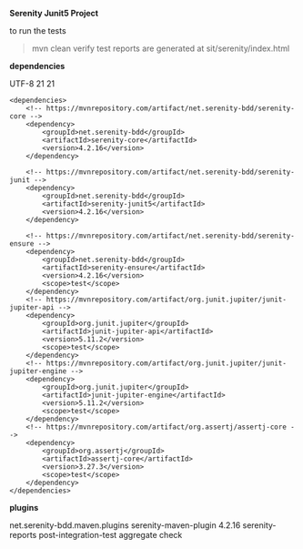 **Serenity Junit5 Project**

to run the tests
> mvn clean verify
test reports are generated at sit/serenity/index.html

**dependencies**

<properties>
<project.build.sourceEncoding>UTF-8</project.build.sourceEncoding>
<maven.compiler.source>21</maven.compiler.source>
<maven.compiler.target>21</maven.compiler.target>
</properties>

    <dependencies>
        <!-- https://mvnrepository.com/artifact/net.serenity-bdd/serenity-core -->
        <dependency>
            <groupId>net.serenity-bdd</groupId>
            <artifactId>serenity-core</artifactId>
            <version>4.2.16</version>
        </dependency>

        <!-- https://mvnrepository.com/artifact/net.serenity-bdd/serenity-junit -->
        <dependency>
            <groupId>net.serenity-bdd</groupId>
            <artifactId>serenity-junit5</artifactId>
            <version>4.2.16</version>
        </dependency>

        <!-- https://mvnrepository.com/artifact/net.serenity-bdd/serenity-ensure -->
        <dependency>
            <groupId>net.serenity-bdd</groupId>
            <artifactId>serenity-ensure</artifactId>
            <version>4.2.16</version>
            <scope>test</scope>
        </dependency>
        <!-- https://mvnrepository.com/artifact/org.junit.jupiter/junit-jupiter-api -->
        <dependency>
            <groupId>org.junit.jupiter</groupId>
            <artifactId>junit-jupiter-api</artifactId>
            <version>5.11.2</version>
            <scope>test</scope>
        </dependency>
        <!-- https://mvnrepository.com/artifact/org.junit.jupiter/junit-jupiter-engine -->
        <dependency>
            <groupId>org.junit.jupiter</groupId>
            <artifactId>junit-jupiter-engine</artifactId>
            <version>5.11.2</version>
            <scope>test</scope>
        </dependency>
        <!-- https://mvnrepository.com/artifact/org.assertj/assertj-core -->
        <dependency>
            <groupId>org.assertj</groupId>
            <artifactId>assertj-core</artifactId>
            <version>3.27.3</version>
            <scope>test</scope>
        </dependency>
    </dependencies>


**plugins**

   <build>
        <plugins>
            <plugin>
                <groupId>net.serenity-bdd.maven.plugins</groupId>
                <artifactId>serenity-maven-plugin</artifactId>
                <version>4.2.16</version>
                <executions>
                    <execution>
                        <id>serenity-reports</id>
                        <phase>post-integration-test</phase>
                        <goals>
                            <goal>aggregate</goal>
                            <goal>check</goal>
                        </goals>
                    </execution>
                </executions>
            </plugin>
        </plugins>
    </build>
